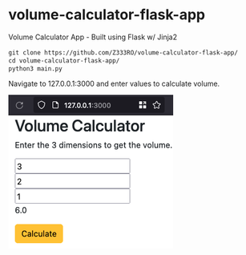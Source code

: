 # volume-calculator-flask-app
Volume Calculator App - Built using Flask w/ Jinja2 

```
git clone https://github.com/Z333RO/volume-calculator-flask-app/
cd volume-calculator-flask-app/
python3 main.py
```

Navigate to 127.0.0.1:3000 and enter values to calculate volume.

![Volume Calculator Screenshot](vcalc-screenshot.png)
